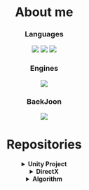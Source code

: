 <div align="center">
  <h1><b>About me</b></h1>

  <!-- 스킬 트리 -->
  <h3><b>Languages</b></h3>
  <p>
    <img src="https://img.shields.io/badge/C-%2300599C.svg?style=for-the-badge&logo=c&logoColor=white"/>
    <img src="https://img.shields.io/badge/C++-%2300599C.svg?style=for-the-badge&logo=c%2B%2B&logoColor=white"/>
    <img src="https://img.shields.io/badge/C%23-%23239120.svg?style=for-the-badge&logo=c-sharp&logoColor=white"/>
  </p>

  <h3><b>Engines</b></h3>
  <p>
    <img src="https://img.shields.io/badge/Unity-%23000000.svg?style=for-the-badge&logo=unity&logoColor=white"/>
  </p>

  <h3><b>BaekJoon</b></h3>
  <p>
    <img src="http://mazassumnida.wtf/api/generate_badge?boj=lsnan421"/>
  </p>

  <!-- 레포지토리 섹션 -->
  <h1><b>Repositories</b></h1>
  
  <details>
    <summary><b>Unity Project</b></summary>
    <p></p>
    <p>2022년 전국기능경기대회 참가작을 리마스터하고 있습니다. 자세한 내용은 <a href="https://github.com/leeinhwan0421/Twin-Traverse">여기</a>에서 확인하세요.</p>
    <p>처음 진행한 FPS 프로젝트입니다. 자세한 내용은 <a href="https://github.com/leeinhwan0421/Lowpoly_BattleField">여기</a>에서 확인하세요.</p>
    <p>팀 프로젝트로 진행한 2D 플랫포머 게임입니다. 자세한 내용은 <a href="https://github.com/leeinhwan0421/samchuk_adventure">여기</a>에서 확인하세요.</p>
    <p>2022년 전국기능경기대회 은상 수상작입니다. 자세한 내용은 <a href="https://github.com/leeinhwan0421/samchuk_double_dance">여기</a>에서 확인하세요.</p>
    <p>2022년 경기도기능경기대회 금상 수상작입니다. 자세한 내용은 <a href="https://github.com/leeinhwan0421/Corona_Striker">여기</a>에서 확인하세요.</p>
  </details>

  <details>
    <summary><b>DirectX</b></summary>
    <p></p>
    <p>2021 경기도기능경기대회 동상 수상작입니다. 자세한 내용은 <a href="https://github.com/leeinhwan0421/VIRUS_STRIKER">여기</a>에서 확인하세요.</p>
    <p>DirectX 9을 활용한 2D 개발 프레임 워크입니다. 자세한 내용은 <a href="https://github.com/leeinhwan0421/DirectX9-2D-Framework">여기</a>에서 확인하세요.</p>
  </details>
  
  <details>
    <summary><b>Algorithm</b></summary>
    <p></p>
    <p>알고리즘을 공부하고 있습니다. 노션을 통해 정리하고 있습니다. <a href="https://leeinhwan.notion.site/">Notion</a> <a href="https://github.com/leeinhwan0421/CSharp_Study">Repository</a></p>
  </details>
  
</div>

